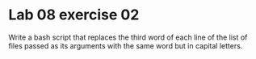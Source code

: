 <!--
vim: tabstop=4 shiftwidth=4
-->
# Lab 08 exercise 02
Write a bash script that replaces the third word of each line of the list of
files passed as its arguments with the same word but in capital letters.
